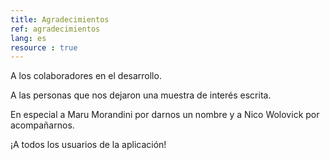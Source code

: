 ```yaml
---
title: Agradecimientos
ref: agradecimientos
lang: es
resource : true
---
```


A los colaboradores en el desarrollo.

A las personas que nos dejaron una muestra de interés escrita.

En especial a Maru Morandini por darnos un nombre y a Nico Wolovick por acompañarnos.

¡A todos los usuarios de la aplicación!